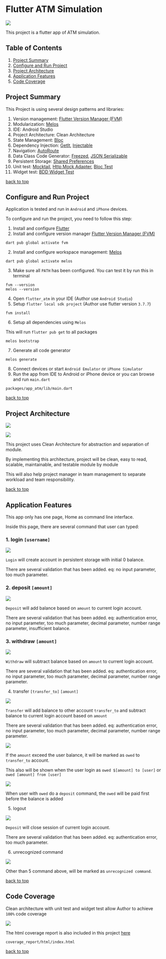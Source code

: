 # Flutter ATM Simulation

![](.readme_assets/atm_simulation.png)

This project is a flutter app of ATM simulation.

## Table of Contents
1. [Project Summary](#project-summary)
2. [Configure and Run Project](#configure-and-run-project)
3. [Project Architecture](#project-architecture)
4. [Application Features](#application-features)
5. [Code Coverage](#code-coverage)

## Project Summary
This Project is using several design patterns and libraries:
1. Version management: [Flutter Version Manager (FVM)](https://fvm.app/)
2. Modularization: [Melos](https://melos.invertase.dev/)
3. IDE: Android Studio
4. Project Architecture: Clean Architecture
5. State Management: [Bloc](https://pub.dev/packages/flutter_bloc)
6. Dependency Injection: [GetIt](https://pub.dev/packages/get_it), [Injectable](https://pub.dev/packages/injectable)
7. Navigation: [AutoRoute](https://pub.dev/packages/auto_route) 
8. Data Class Code Generator: [Freezed](https://pub.dev/packages/freezed), [JSON Serializable](https://pub.dev/packages/json_serializable)
9. Persistent Storage: [Shared Preferences](https://pub.dev/packages/shared_preferences)
10. Unit test: [Mocktail](https://pub.dev/packages/mocktail), [Http Mock Adapter](https://pub.dev/packages/http_mock_adapter), [Bloc Test](https://pub.dev/packages/bloc_test)
11. Widget test: [BDD Widget Test](https://pub.dev/packages/bdd_widget_test)

[back to top](#table-of-contents)

## Configure and Run Project
Application is tested and run in `Android` and `iPhone` devices.

To configure and run the project, you need to follow this step:
1. Install and configure [Flutter](https://docs.flutter.dev/get-started/install)
2. Install and configure version manager [Flutter Version Manager (FVM)](https://fvm.app/docs/getting_started/installation/)
```
dart pub global activate fvm
```
2. Install and configure workspace management: [Melos](https://melos.invertase.dev/getting-started)
```
dart pub global activate melos
```
3. Make sure all `PATH` has been configured. You can test it by run this in terminal
```
fvm --version
melos --version
```
4. Open `flutter_atm` in your IDE (Author use `Android Studio`)
5. Setup `flutter local sdk project` (Author use flutter version `3.7.7`)
```
fvm install
```
6. Setup all dependencies using `Melos`

This will run `flutter pub get` to all packages
```
melos bootstrap
```
7. Generate all code generator
```
melos generate
```
8. Connect devices or start `Android Emulator` or `iPhone Simulator`
9. Run the app from IDE to Android or iPhone device or you can browse and run `main.dart`
```
packages/app_atm/lib/main.dart
```

[back to top](#table-of-contents)

## Project Architecture
![](.readme_assets/clean_architecture.png)

![](.readme_assets/project_architecture.png)

This project uses Clean Architecture for abstraction and separation of module.

By implementing this architecture, project will be clean, easy to read, scalable, maintainable, and testable module by module

This will also help project manager in team management to separate workload and team responsibility.

[back to top](#table-of-contents)

## Application Features
This app only has one page, Home as command line interface. 

Inside this page, there are several command that user can typed:
### 1. login `[username]`

![](.readme_assets/login.png)

`Login` will create account in persistent storage with initial 0 balance.

There are several validation that has been added. eq: no input parameter, too much parameter.

### 2. deposit `[amount]`

![](.readme_assets/deposit.png)

`Deposit` will add balance based on `amount` to current login account.

There are several validation that has been added. eq: authentication error, no input parameter, too much parameter, decimal parameter, number range parameter, insufficient balance.

### 3. withdraw `[amount]`

![](.readme_assets/withdraw.png)

`Withdraw` will subtract balance based on `amount` to current login account.

There are several validation that has been added. eq: authentication error, no input parameter, too much parameter, decimal parameter, number range parameter.

4. transfer `[transfer_to]` `[amount]`

![](.readme_assets/transfer.png)

`Transfer` will add balance to other account `transfer_to` and subtract balance to current login account based on `amount`

There are several validation that has been added. eq: authentication error, no input parameter, too much parameter, decimal parameter, number range parameter.

![](.readme_assets/transfer_exceed.png)

If the `amount` exceed the user balance, it will be marked as `owed` to `transfer_to` account.

This also will be shown when the user login as `owed $[amount] to [user]` or `owed [amount] from [user]`

![](.readme_assets/transfer_deposit.png)

When user with `owed` do a `deposit` command, the `owed` will be paid first before the balance is added 

5. logout

![](.readme_assets/logout.png)

`Deposit` will close session of current login account.

There are several validation that has been added. eq: authentication error, too much parameter.

6. unrecognized command

![](.readme_assets/unrecognized.png)

Other than 5 command above, will be marked as `unrecognized command`.

[back to top](#table-of-contents)

## Code Coverage
Clean architecture with unit test and widget test allow Author to achieve `100%` code coverage

![](.readme_assets/code_coverage.png)

The html coverage report is also included in this project [here](coverage_report/html/index.html)
```
coverage_report/html/index.html
```

[back to top](#table-of-contents)
